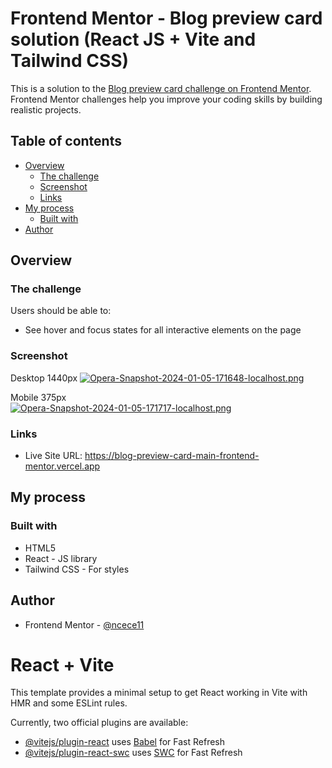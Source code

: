 # Frontend Mentor - Blog preview card solution (React JS + Vite and Tailwind CSS)

This is a solution to the [Blog preview card challenge on Frontend Mentor](https://www.frontendmentor.io/challenges/blog-preview-card-ckPaj01IcS). Frontend Mentor challenges help you improve your coding skills by building realistic projects. 

## Table of contents

- [Overview](#overview)
  - [The challenge](#the-challenge)
  - [Screenshot](#screenshot)
  - [Links](#links)
- [My process](#my-process)
  - [Built with](#built-with)
- [Author](#author)

## Overview

### The challenge

Users should be able to:

- See hover and focus states for all interactive elements on the page

### Screenshot

Desktop 1440px
[![Opera-Snapshot-2024-01-05-171648-localhost.png](https://i.postimg.cc/5NfqTQWk/Opera-Snapshot-2024-01-05-171648-localhost.png)](https://postimg.cc/3WbvDRRg)

Mobile 375px <br>
[![Opera-Snapshot-2024-01-05-171717-localhost.png](https://i.postimg.cc/DZV1g8c6/Opera-Snapshot-2024-01-05-171717-localhost.png)](https://postimg.cc/DWgWffH4)

### Links

- Live Site URL: https://blog-preview-card-main-frontend-mentor.vercel.app

## My process

### Built with

- HTML5
- React - JS library
- Tailwind CSS - For styles

## Author

<!-- - Website - [Add your name here](https://www.your-site.com) -->
- Frontend Mentor - [@ncece11](https://www.frontendmentor.io/profile/ncece11)

# React + Vite

This template provides a minimal setup to get React working in Vite with HMR and some ESLint rules.

Currently, two official plugins are available:

- [@vitejs/plugin-react](https://github.com/vitejs/vite-plugin-react/blob/main/packages/plugin-react/README.md) uses [Babel](https://babeljs.io/) for Fast Refresh
- [@vitejs/plugin-react-swc](https://github.com/vitejs/vite-plugin-react-swc) uses [SWC](https://swc.rs/) for Fast Refresh

